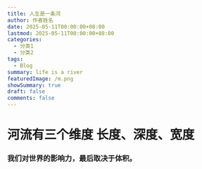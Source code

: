 ```yaml
---
title: 人生是一条河
author: 作者姓名
date: 2025-05-11T00:00:00+08:00
lastmod: 2025-05-11T00:00:00+08:00
categories:
  - 分类1
  - 分类2
tags:
  - Blog
summary: life is a river
featuredImage: /m.png
showSummary: true
draft: false
comments: false
---
```

# 河流有三个维度 长度、深度、宽度

### 我们对世界的影响力，最后取决于体积。